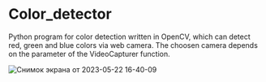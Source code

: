 # Color_detector
Python program for color detection written in OpenCV, which can detect red, green and blue colors via web camera. The choosen camera depends on the parameter of the VideoCapturer function. 

![Снимок экрана от 2023-05-22 16-40-09](https://github.com/Mashina2005/Color_detector/assets/84804200/59a22cce-2273-4739-91fc-b249704d5cb0)
